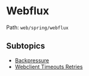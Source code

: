 # Webflux

Path: `web/spring/webflux`

## Subtopics
- [Backpressure](./backpressure/README.md)
- [Webclient Timeouts Retries](./webclient_timeouts_retries/README.md)
